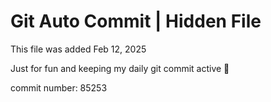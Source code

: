 # Git Auto Commit | Hidden File

This file was added Feb 12, 2025

Just for fun and keeping my daily git commit active 🤪

commit number: 85253
